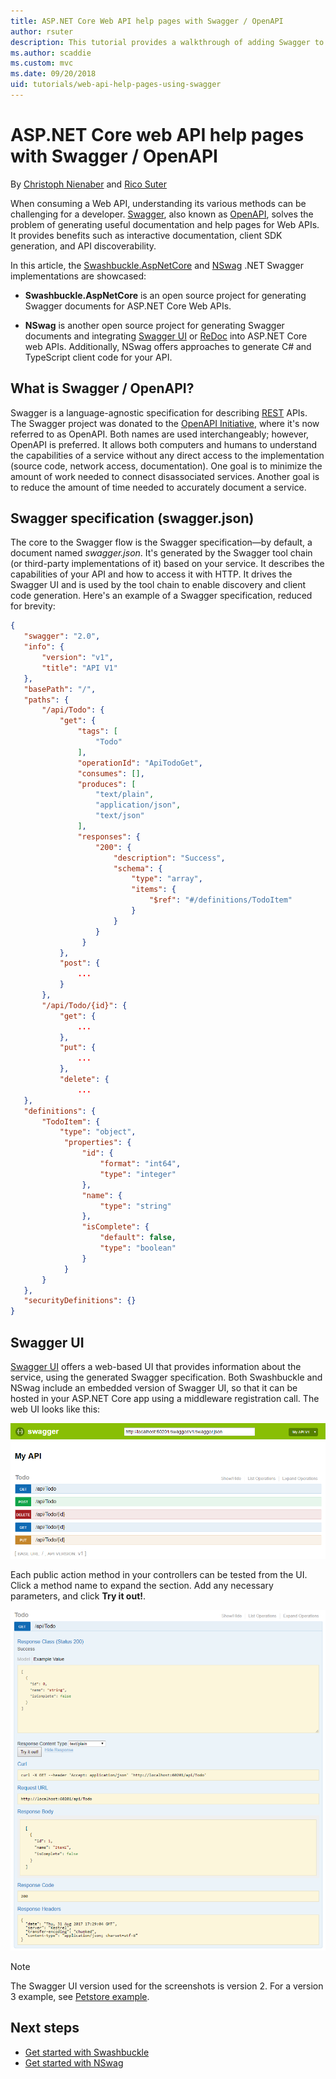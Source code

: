 ```yaml
---
title: ASP.NET Core Web API help pages with Swagger / OpenAPI
author: rsuter
description: This tutorial provides a walkthrough of adding Swagger to generate documentation and help pages for a Web API app.
ms.author: scaddie
ms.custom: mvc
ms.date: 09/20/2018
uid: tutorials/web-api-help-pages-using-swagger
---
```

# ASP.NET Core web API help pages with Swagger / OpenAPI

By [Christoph Nienaber](https://twitter.com/zuckerthoben) and [Rico Suter](http://rsuter.com)

When consuming a Web API, understanding its various methods can be challenging for a developer. [Swagger](https://swagger.io/), also known as [OpenAPI](https://www.openapis.org/), solves the problem of generating useful documentation and help pages for Web APIs. It provides benefits such as interactive documentation, client SDK generation, and API discoverability.

In this article, the [Swashbuckle.AspNetCore](https://github.com/domaindrivendev/Swashbuckle.AspNetCore) and [NSwag](https://github.com/RSuter/NSwag) .NET Swagger implementations are showcased:

* **Swashbuckle.AspNetCore** is an open source project for generating Swagger documents for ASP.NET Core Web APIs.

* **NSwag** is another open source project for generating Swagger documents and integrating [Swagger UI](https://swagger.io/swagger-ui/) or [ReDoc](https://github.com/Rebilly/ReDoc) into ASP.NET Core web APIs. Additionally, NSwag offers approaches to generate C# and TypeScript client code for your API.

## What is Swagger / OpenAPI?

Swagger is a language-agnostic specification for describing [REST](https://en.wikipedia.org/wiki/Representational_state_transfer) APIs. The Swagger project was donated to the [OpenAPI Initiative](https://www.openapis.org/), where it's now referred to as OpenAPI. Both names are used interchangeably; however, OpenAPI is preferred. It allows both computers and humans to understand the capabilities of a service without any direct access to the implementation (source code, network access, documentation). One goal is to minimize the amount of work needed to connect disassociated services. Another goal is to reduce the amount of time needed to accurately document a service.

## Swagger specification (swagger.json)

The core to the Swagger flow is the Swagger specification&mdash;by default, a document named *swagger.json*. It's generated by the Swagger tool chain (or third-party implementations of it) based on your service. It describes the capabilities of your API and how to access it with HTTP. It drives the Swagger UI and is used by the tool chain to enable discovery and client code generation. Here's an example of a Swagger specification, reduced for brevity:

```json
{
   "swagger": "2.0",
   "info": {
       "version": "v1",
       "title": "API V1"
   },
   "basePath": "/",
   "paths": {
       "/api/Todo": {
           "get": {
               "tags": [
                   "Todo"
               ],
               "operationId": "ApiTodoGet",
               "consumes": [],
               "produces": [
                   "text/plain",
                   "application/json",
                   "text/json"
               ],
               "responses": {
                   "200": {
                       "description": "Success",
                       "schema": {
                           "type": "array",
                           "items": {
                               "$ref": "#/definitions/TodoItem"
                           }
                       }
                   }
                }
           },
           "post": {
               ...
           }
       },
       "/api/Todo/{id}": {
           "get": {
               ...
           },
           "put": {
               ...
           },
           "delete": {
               ...
   },
   "definitions": {
       "TodoItem": {
           "type": "object",
            "properties": {
                "id": {
                    "format": "int64",
                    "type": "integer"
                },
                "name": {
                    "type": "string"
                },
                "isComplete": {
                    "default": false,
                    "type": "boolean"
                }
            }
       }
   },
   "securityDefinitions": {}
}
```

## Swagger UI

[Swagger UI](https://swagger.io/swagger-ui/) offers a web-based UI that provides information about the service, using the generated Swagger specification. Both Swashbuckle and NSwag include an embedded version of Swagger UI, so that it can be hosted in your ASP.NET Core app using a middleware registration call. The web UI looks like this:

![Swagger UI](web-api-help-pages-using-swagger/_static/swagger-ui.png)

Each public action method in your controllers can be tested from the UI. Click a method name to expand the section. Add any necessary parameters, and click **Try it out!**.

![Example Swagger GET test](web-api-help-pages-using-swagger/_static/get-try-it-out.png)

> [!NOTE]
> The Swagger UI version used for the screenshots is version 2. For a version 3 example, see [Petstore example](http://petstore.swagger.io/).

## Next steps

* [Get started with Swashbuckle](xref:tutorials/get-started-with-swashbuckle)
* [Get started with NSwag](xref:tutorials/get-started-with-nswag)
